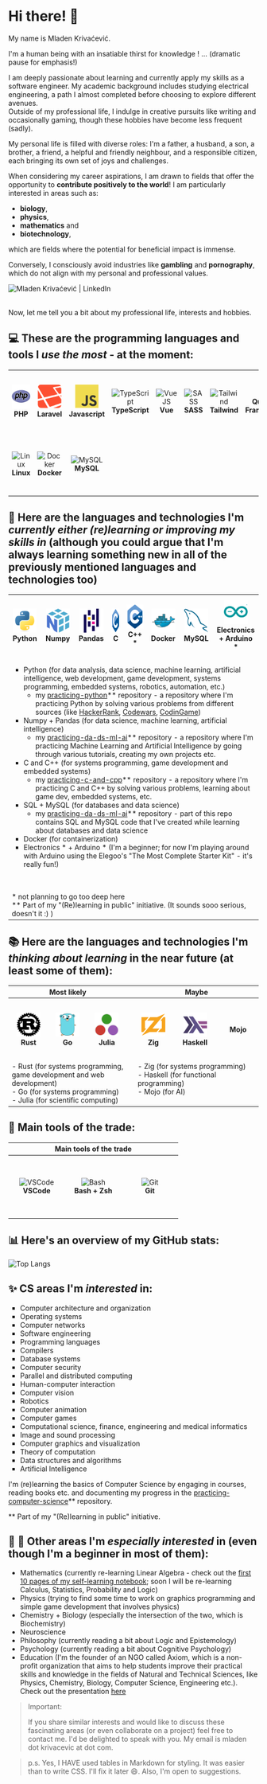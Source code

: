 # Hi there! :wave:

My name is Mladen Krivaćević.

I'm a human being with an insatiable thirst for knowledge ! ... (dramatic pause for emphasis!)

I am deeply passionate about learning and currently apply my skills as a software engineer. My academic background includes studying electrical engineering, a path I almost completed before choosing to explore different avenues. \
Outside of my professional life, I indulge in creative pursuits like writing and occasionally gaming, though these hobbies have become less frequent (sadly).

My personal life is filled with diverse roles: I'm a father, a husband, a son, a brother, a friend, a helpful and friendly neighbour, and a responsible citizen, each bringing its own set of joys and challenges.

When considering my career aspirations, I am drawn to fields that offer the opportunity to **contribute positively to the world**! I am particularly interested in areas such as:

- **biology**,
- **physics**,
- **mathematics** and
- **biotechnology**,

which are fields where the potential for beneficial impact is immense.

Conversely, I consciously avoid industries like **gambling** and **pornography**, which do not align with my personal and professional values.

<!-- Linkedin icon with my link https://www.linkedin.com/in/mladenk/ -->
<a href="https://www.linkedin.com/in/mladenk/">
  <img align="left" alt="Mladen Krivaćević | LinkedIn" src="https://img.shields.io/badge/LinkedIn-0077B5?style=for-the-badge&logo=linkedin&logoColor=white" />
</a>

<br><br>

Now, let me tell you a bit about my professional life, interests and hobbies.

## 💻 These are the programming languages and tools I _use the most_ - at the moment:

<table>
  <tbody>
    <tr>
      <td align="center" height="121" width="100">
          <img src="https://raw.githubusercontent.com/devicons/devicon/master/icons/php/php-original.svg" alt="PHP" width="48" height="48" style="max-width: 100%;"/>
          <br><strong>PHP</strong>
      </td>
      <td align="center" height="121" width="100">
          <img src="https://raw.githubusercontent.com/devicons/devicon/master/icons/laravel/laravel-plain.svg" alt="Laravel" width="48" height="48" style="max-width: 100%;"/>
          <br><strong>Laravel</strong>
      </td>
      <td align="center" height="121" width="100">
          <img src="https://raw.githubusercontent.com/devicons/devicon/master/icons/javascript/javascript-original.svg" alt="JavaScript" width="48" height="48" style="max-width: 100%;"/>
          <br><strong>Javascript</strong>
      </td>
      <td align="center" height="121" width="100">
        <img src="https://cdn.jsdelivr.net/gh/devicons/devicon/icons/typescript/typescript-plain.svg" width="48" height="48" alt="TypeScript" style="max-width: 100%;">
        <br><strong>TypeScript</strong>
      </td>
      <td align="center" height="121" width="100">
        <img src="https://cdn.jsdelivr.net/gh/devicons/devicon/icons/vuejs/vuejs-original.svg" width="48" height="48" alt="VueJS" style="max-width: 100%;">
        <br><strong>Vue</strong>
      </td>
      <td align="center" height="121" width="100">
        <img src="https://cdn.jsdelivr.net/gh/devicons/devicon/icons/sass/sass-original.svg" width="48" height="48" alt="SASS" style="max-width: 100%;">
        <br><strong>SASS</strong>
      </td>
      <td align="center" height="121" width="100">
        <img src="https://cdn.jsdelivr.net/gh/devicons/devicon/icons/tailwindcss/tailwindcss-plain.svg" width="48" height="48" alt="Tailwind" style="max-width: 100%;">
        <br><strong>Tailwind</strong>
      </td>
      <td align="center" height="121" width="100">
        <br><strong>Quasar Framework</strong>
      </td>
    </tr>
    <tr>
      <!-- Linux icon -->
      <td align="center" height="121" width="100">
        <img src="https://cdn.jsdelivr.net/gh/devicons/devicon/icons/linux/linux-original.svg" width="48" height="48" alt="Linux" style="max-width: 100%;">
        <br><strong>Linux</strong>
      </td>
      <td align="center" height="121" width="100">
        <img src="https://cdn.jsdelivr.net/gh/devicons/devicon/icons/docker/docker-original.svg" width="48" height="48" alt="Docker" style="max-width: 100%;">
        <br><strong>Docker</strong>
      </td>
      <td align="center" height="121" width="100">
        <img src="https://cdn.jsdelivr.net/gh/devicons/devicon/icons/mysql/mysql-original.svg" width="48" height="48" alt="MySQL" style="max-width: 100%;">
        <br><strong>MySQL</strong>
      </td>
    </tr>
  </tbody>
</table>

## 📖 Here are the languages and technologies I'm _currently either (re)learning or improving my skills in_ (although you could argue that I'm always learning something new in all of the previously mentioned languages and technologies too)

<table>
  <tbody>
    <tr>
        <td align="center" height="121" width="100">
        <img src="https://raw.githubusercontent.com/devicons/devicon/master/icons/python/python-original.svg" alt="Python" width="48" height="48" style="max-width: 100%;"/>
        <br><strong>Python</strong>
    </td>
    <td align="center" height="121" width="100">
        <img src="https://raw.githubusercontent.com/devicons/devicon/master/icons/numpy/numpy-original.svg" alt="Numpy" width="48" height="48" style="max-width: 100%;"/>
        <br><strong>Numpy</strong>
    </td>
    <td align="center" height="121" width="100">
        <img src="https://raw.githubusercontent.com/devicons/devicon/master/icons/pandas/pandas-original.svg" alt="Pandas" width="48" height="48" style="max-width: 100%;"/>
        <br><strong>Pandas</strong>
    </td>
    <td align="center" height="121" width="100">
        <img src="https://raw.githubusercontent.com/devicons/devicon/master/icons/c/c-original.svg" alt="C" width="48" height="48" style="max-width: 100%;"/>
        <br><strong>C</strong>
    </td>
    <td align="center" height="121" width="100">
        <img src="https://raw.githubusercontent.com/devicons/devicon/master/icons/cplusplus/cplusplus-original.svg" alt="C++" width="48" height="48" style="max-width: 100%;"/>
        <br><strong>C++ *</strong>
    </td>
    <td align="center" height="121" width="100">
        <img src="https://raw.githubusercontent.com/devicons/devicon/master/icons/docker/docker-original.svg" alt="Docker" width="48" height="48" style="max-width: 100%;"/>
        <br><strong>Docker</strong>
    </td>
    <td align="center" height="121" width="100">
        <img src="https://raw.githubusercontent.com/devicons/devicon/master/icons/mysql/mysql-original.svg" alt="MySQL" width="48" height="48" style="max-width: 100%;"/>
        <br><strong>MySQL</strong>
    </td>
    <td align="center" height="121" width="100">
        <img src="https://raw.githubusercontent.com/devicons/devicon/master/icons/arduino/arduino-original.svg" alt="Electronics + Arduino" width="48" height="48" style="max-width: 100%;"/>
        <br><strong>Electronics + Arduino *</strong>
    </td>
  </tr>
  <tr>
    <td colspan="8" style="vertical-align: top;">
      <ul style="list-style-type: square;">
        <li>Python (for data analysis, data science, machine learning, artificial intelligence, web development, game development, systems programming, embedded systems, robotics, automation, etc.)
          <ul style="list-style-type: circle">
              <li>
                my <a href="https://github.com/mladen/practicing-python">practicing-python</a>** repository - a repository where I'm practicing Python by solving various problems from different sources (like <a href="https://www.hackerrank.com/">HackerRank</a>, <a href="https://www.codewars.com/">Codewars</a>, <a href="https://www.codingame.com/">CodinGame</a>)
              </li>
          </ul>
        </li>
        <li>Numpy + Pandas (for data science, machine learning, artificial intelligence)
          <ul style="list-style-type: circle">
              <li>
                my <a href="https://github.com/mladen/practicing-da-ds-ml-ai">practicing-da-ds-ml-ai</a>** repository - a repository where I'm practicing Machine Learning and Artificial Intelligence by going through various tutorials, creating my own projects etc.
              </li>
          </ul>
        </li>
        <li>C and C++ (for systems programming, game development and embedded systems)
          <ul style="list-style-type: circle">
              <li>
                my <a href="https://github.com/mladen/practicing-c-and-cpp">practicing-c-and-cpp</a>** repository - a repository where I'm practicing C and C++ by solving various problems, learning about game dev, embedded systems, etc.
              </li>
          </ul>
        </li>
        <li>SQL + MySQL (for databases and data science)
          <ul style="list-style-type: circle">
            <li>
              my <a href="https://github.com/mladen/practicing-da-ds-ml-ai">practicing-da-ds-ml-ai</a>** repository - part of this repo contains SQL and MySQL code that I've created while learning about databases and data science
            </li>
          </ul>
        </li>
        <li>Docker (for containerization)</li>
        <li>Electronics * + Arduino * (I'm a beginner; for now I'm playing around with Arduino using the Elegoo's "The Most Complete Starter Kit" - it's really fun!)</li>
      </ul>
      <br><br>
      * not planning to go too deep here<br>
      ** Part of my "(Re)learning in public" initiative. (It sounds sooo serious, doesn't it :) )
    </td>

</tbody></table>

## :books: Here are the languages and technologies I'm _thinking about learning_ in the near future (at least some of them):

<table>
  <thead>
    <tr>
      <th colspan="3" align="center">Most likely</th>
      <th colspan="1" align="center"></th>
      <th colspan="3" align="center">Maybe</th>
    </tr>
  </thead>
  <tbody>
    <tr>
      <td align="center" height="121" width="100">
        <img src="https://raw.githubusercontent.com/devicons/devicon/master/icons/rust/rust-plain.svg" alt="Rust" width="48" height="48" style="max-width: 100%;"/>
        <br><strong>Rust</strong>
      </td>
      <td align="center" height="121" width="100">
        <img src="https://raw.githubusercontent.com/devicons/devicon/master/icons/go/go-original.svg" alt="Go" width="48" height="48" style="max-width: 100%;"/>
        <br><strong>Go</strong>
      </td>
      <td align="center" height="121" width="100">
        <img src="https://raw.githubusercontent.com/devicons/devicon/master/icons/julia/julia-original.svg" alt="Julia" width="48" height="48" style="max-width: 100%;"/>
        <br><strong>Julia</strong>
      </td>
      <td></td>
      <td align="center" height="121" width="100">
        <img src="https://raw.githubusercontent.com/devicons/devicon/master/icons/zig/zig-original.svg" alt="Zig" width="48" height="48" style="max-width: 100%;"/>
        <br><strong>Zig</strong>
      </td>
      <td align="center" height="121" width="100">
        <img src="https://raw.githubusercontent.com/devicons/devicon/master/icons/haskell/haskell-original.svg" alt="Haskell" width="48" height="48" style="max-width: 100%;"/>
        <br><strong>Haskell</strong>
      </td>
      <td align="center" height="121" width="100">
        <strong>Mojo</strong>
      </td>
    </tr>
    <tr>
      <td colspan="3" style="vertical-align: top;">
        - Rust (for systems programming, game development and web development)<br>
        - Go (for systems programming)<br>
        - Julia (for scientific computing)
      </td>
      <td></td>
      <td colspan="3" style="vertical-align: top;">
        - Zig (for systems programming)<br>
        - Haskell (for functional programming)<br>
        - Mojo (for AI)
      </td>
    </tr>

  </tbody>
</table>

## :hammer: Main tools of the trade:

<table>
  <thead>
    <tr>
      <th colspan="4" align="center">Main tools of the trade</th>
    </tr>
  </thead>
  <tbody>
    <tr>
      <td align="center" height="121" width="100">
        <img src="https://cdn.jsdelivr.net/gh/devicons/devicon/icons/vscode/vscode-original.svg" width="48" height="48" alt="VSCode" style="max-width: 100%;">
        <br><strong>VSCode</strong>
      </td>
      <td align="center" height="121" width="100">
        <img src="https://cdn.jsdelivr.net/gh/devicons/devicon/icons/bash/bash-original.svg" width="48" height="48" alt="Bash" style="max-width: 100%;">
        <br><strong>Bash + Zsh</strong>
      </td>
      <td align="center" height="121" width="100">
        <img src="https://cdn.jsdelivr.net/gh/devicons/devicon/icons/git/git-original.svg" width="48" height="48" alt="Git" style="max-width: 100%;">
        <br><strong>Git</strong>
      </td>
    </tr>
  </tbody>
</table>

## 📊 Here's an overview of my GitHub stats:

![Top Langs](https://github-readme-stats.vercel.app/api/top-langs/?username=mladen&layout=compact&theme=transparent&border_radius=0&border_color=808080&title_color=808080&text_color=ffffff&langs_count=10&hide=html,css,scss,less,blade)

## :sparkles: CS areas I'm _interested_ in:

<ul style="list-style-type: square">
  <li>Computer architecture and organization</li>
  <li>Operating systems</li>
  <li>Computer networks</li>
  <li>Software engineering</li>
  <li>Programming languages</li>
  <li>Compilers</li>
  <li>Database systems</li>
  <li>Computer security</li>
  <li>Parallel and distributed computing</li>
  <li>Human-computer interaction</li>
  <li>Computer vision</li>
  <li>Robotics</li>
  <li>Computer animation</li>
  <li>Computer games</li>
  <li>Computational science, finance, engineering and medical informatics</li>
  <li>Image and sound processing</li>
  <li>Computer graphics and visualization</li>
  <li>Theory of computation</li>
  <li>Data structures and algorithms</li>
  <li>Artificial Intelligence</li>
</ul>

I'm (re)learning the basics of Computer Science by engaging in courses, reading books etc. and documenting my progress in the [practicing-computer-science](https://github.com/mladen/practicing-computer-science)\*\* repository.

\*\* Part of my "(Re)learning in public" initiative.

## :microscope: :telescope: Other areas I'm _especially interested_ in (even though I'm a beginner in most of them):

- Mathematics (currently re-learning Linear Algebra - check out the [first 10 pages of my self-learning notebook](https://drive.google.com/file/d/1xnGnLHTG0R2OPtLmADXhx_KDQZT7r5ZS/view?usp=drive_link); soon I will be re-learning Calculus, Statistics, Probability and Logic)
- Physics (trying to find some time to work on graphics programming and simple game development that involves physics)
- Chemistry + Biology (especially the intersection of the two, which is Biochemistry)
- Neuroscience
- Philosophy (currently reading a bit about Logic and Epistemology)
- Psychology (currently reading a bit about Cognitive Psychology)
- Education (I'm the founder of an NGO called Axiom, which is a non-profit organization that aims to help students improve their practical skills and knowledge in the fields of Natural and Technical Sciences, like Physics, Chemistry, Biology, Computer Science, Engineering etc.). Check out the presentation [here](https://www.slideshare.net/mladenkrivacevic/aksiom-laboratorija)

> Important:
>
> If you share similar interests and would like to discuss these fascinating areas (or even collaborate on a project) feel free to contact me. I'd be delighted to speak with you. My email is mladen dot krivacevic at <the biggest search engine> dot com.

> p.s. Yes, I HAVE used tables in Markdown for styling. It was easier than to write CSS. I'll fix it later :smile:. Also, I'm open to suggestions.
